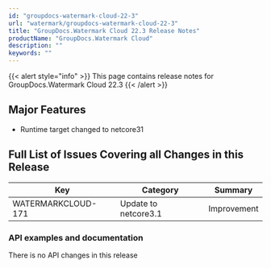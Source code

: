 ```yaml
---
id: "groupdocs-watermark-cloud-22-3"
url: "watermark/groupdocs-watermark-cloud-22-3"
title: "GroupDocs.Watermark Cloud 22.3 Release Notes"
productName: "GroupDocs.Watermark Cloud"
description: ""
keywords: ""
---
```


{{< alert style="info" >}}
This page contains release notes for GroupDocs.Watermark Cloud 22.3
{{< /alert >}}

## Major Features ##

+ Runtime target changed to netcore31

## Full List of Issues Covering all Changes in this Release ##

|Key|Category|Summary
|---|---|---
|WATERMARKCLOUD-171|Update to netcore3.1|Improvement

### API examples and documentation ###


There is no API changes in this release

 